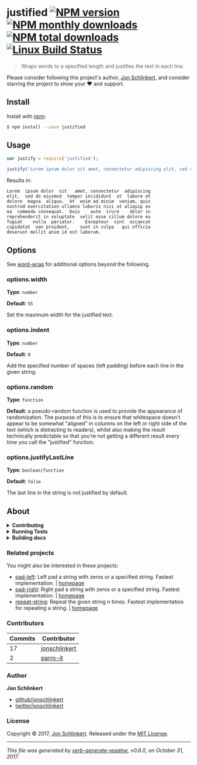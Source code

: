 # justified [![NPM version](https://img.shields.io/npm/v/justified.svg?style=flat)](https://www.npmjs.com/package/justified) [![NPM monthly downloads](https://img.shields.io/npm/dm/justified.svg?style=flat)](https://npmjs.org/package/justified) [![NPM total downloads](https://img.shields.io/npm/dt/justified.svg?style=flat)](https://npmjs.org/package/justified) [![Linux Build Status](https://img.shields.io/travis/jonschlinkert/justified.svg?style=flat&label=Travis)](https://travis-ci.org/jonschlinkert/justified)

> Wraps words to a specified length and justifies the text in each line.

Please consider following this project's author, [Jon Schlinkert](https://github.com/jonschlinkert), and consider starring the project to show your :heart: and support.

## Install

Install with [npm](https://www.npmjs.com/):

```sh
$ npm install --save justified
```

## Usage

```js
var justify = require('justified');

justify('Lorem ipsum dolor sit amet, consectetur adipiscing elit, sed do eiusmod tempor incididunt ut labore et dolore magna aliqua. Ut enim ad minim veniam, quis nostrud exercitation ullamco laboris nisi ut aliquip ex ea commodo consequat. Duis aute irure dolor in reprehenderit in voluptate velit esse cillum dolore eu fugiat nulla pariatur. Excepteur sint occaecat cupidatat non proident, sunt in culpa qui officia deserunt mollit anim id est laborum.');
```

Results in:

```
Lorem  ipsum dolor  sit   amet, consectetur  adipiscing
elit,  sed do eiusmod  tempor incididunt  ut  labore et
dolore  magna  aliqua.  Ut  enim ad minim  veniam, quis
nostrud exercitation ullamco laboris nisi ut aliquip ex
ea  commodo consequat.  Duis    aute  irure    dolor in
reprehenderit in voluptate  velit esse cillum dolore eu
fugiat    nulla  pariatur.    Excepteur  sint  occaecat
cupidatat  non proident,    sunt in culpa   qui officia
deserunt mollit anim id est laborum.
```

## Options

See [word-wrap](https://github.com/jonschlinkert/word-wrap) for additional options beyond the following.

### options.width

**Type**: `number`

**Default**: `55`

Set the maximum width for the justified text.

### options.indent

**Type**: `number`

**Default**: `0`

Add the specified number of spaces (left padding) before each line in the given string.

### options.random

**Type**: `function`

**Default**: a pseudo-random function is used to provide the appearance of randomization. The purpose of this is to ensure that whitespace doesn't appear to be somewhat "aligned" in columns on the left or right side of the text (which is distracting to readers), whilst also making the result technically predictable so that you're not getting a different result every time you call the "justified" function.

### options.justifyLastLine

**Type**: `boolean|function`

**Default**: `false`

The last line in the string is not justified by default.

## About

<details>
<summary><strong>Contributing</strong></summary>

Pull requests and stars are always welcome. For bugs and feature requests, [please create an issue](../../issues/new).

</details>

<details>
<summary><strong>Running Tests</strong></summary>

Running and reviewing unit tests is a great way to get familiarized with a library and its API. You can install dependencies and run tests with the following command:

```sh
$ npm install && npm test
```

</details>

<details>
<summary><strong>Building docs</strong></summary>

_(This project's readme.md is generated by [verb](https://github.com/verbose/verb-generate-readme), please don't edit the readme directly. Any changes to the readme must be made in the [.verb.md](.verb.md) readme template.)_

To generate the readme, run the following command:

```sh
$ npm install -g verbose/verb#dev verb-generate-readme && verb
```

</details>

### Related projects

You might also be interested in these projects:

* [pad-left](https://www.npmjs.com/package/pad-left): Left pad a string with zeros or a specified string. Fastest implementation. | [homepage](https://github.com/jonschlinkert/pad-left "Left pad a string with zeros or a specified string. Fastest implementation.")
* [pad-right](https://www.npmjs.com/package/pad-right): Right pad a string with zeros or a specified string. Fastest implementation. | [homepage](https://github.com/jonschlinkert/pad-right "Right pad a string with zeros or a specified string. Fastest implementation.")
* [repeat-string](https://www.npmjs.com/package/repeat-string): Repeat the given string n times. Fastest implementation for repeating a string. | [homepage](https://github.com/jonschlinkert/repeat-string "Repeat the given string n times. Fastest implementation for repeating a string.")

### Contributors

| **Commits** | **Contributor** | 
| --- | --- |
| 17 | [jonschlinkert](https://github.com/jonschlinkert) |
| 2 | [parro-it](https://github.com/parro-it) |

### Author

**Jon Schlinkert**

* [github/jonschlinkert](https://github.com/jonschlinkert)
* [twitter/jonschlinkert](https://twitter.com/jonschlinkert)

### License

Copyright © 2017, [Jon Schlinkert](http://github.com/jonschlinkert).
Released under the [MIT License](LICENSE).

***

_This file was generated by [verb-generate-readme](https://github.com/verbose/verb-generate-readme), v0.6.0, on October 31, 2017._
